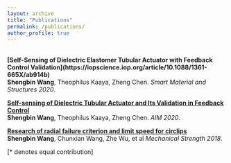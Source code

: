 ```yaml
---
layout: archive
title: "Publications"
permalink: /publications/
author_profile: true
---
```


<br>
<b>[Self-Sensing of Dielectric Elastomer Tubular Actuator with Feedback Control Validation](https://iopscience.iop.org/article/10.1088/1361-665X/ab914b)</b> <br> 
<b>Shengbin Wang</b>, Theophilus Kaaya, Zheng Chen.
<i>Smart Material and Structures 2020</i>.

<b>[Self-sensing of Dielectric Tubular Actuator and Its Validation in Feedback Control]()</b> <br> 
<b>Shengbin Wang</b>, Theophilus Kaaya, Zheng Chen.
<i>AIM 2020</i>.

<b>[Research of radial failure criterion and limit speed for circlips]()</b> <br> 
<b>Shengbin Wang</b>, Chunxian Wang, Zhe Wu, et al
<i>Mechanical Strength 2018</i>.


[\* denotes equal contribution]
